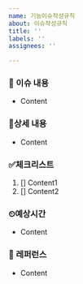 ```yaml
---
name: 기능이슈작성규칙
about: 이슈작성규칙
title: ''
labels: ''
assignees: ''

---
```


### 📄 이슈 내용
- Content
### 📄상세 내용
- Content
### ✅체크리스트
 1. [] Content1
 2. [] Content2
### ⏲예상시간
- Content
### 🔑 레퍼런스
- Content

